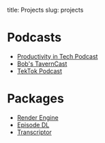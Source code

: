 title: Projects
slug: projects


# Podcasts

- [Productivity in Tech Podcast](https://podcast.productivityintech.com)
- [Bob's TavernCast](https://bobstavern.pub)
- [TekTok Podcast](https://www.tekside.net/tektok)


# Packages

- [Render Engine](https://render-engine.readthedocs.io/en/latest/)
- [Episode DL](https://github.com/kjaymiller/episode-dl)
- [Transcriptor](https://github.com/kjaymiller/transcriptor)

